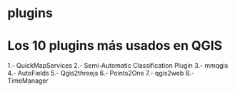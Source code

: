 # plugins
<h1>Los 10 plugins más usados en QGIS</h1>


1.- QuickMapServices
2.- Semi-Automatic Classification Plugin
3.- mmqgis
4.- AutoFields
5.- Qgis2threejs
6.- Points2One
7.- qgis2web
8.- TimeManager
